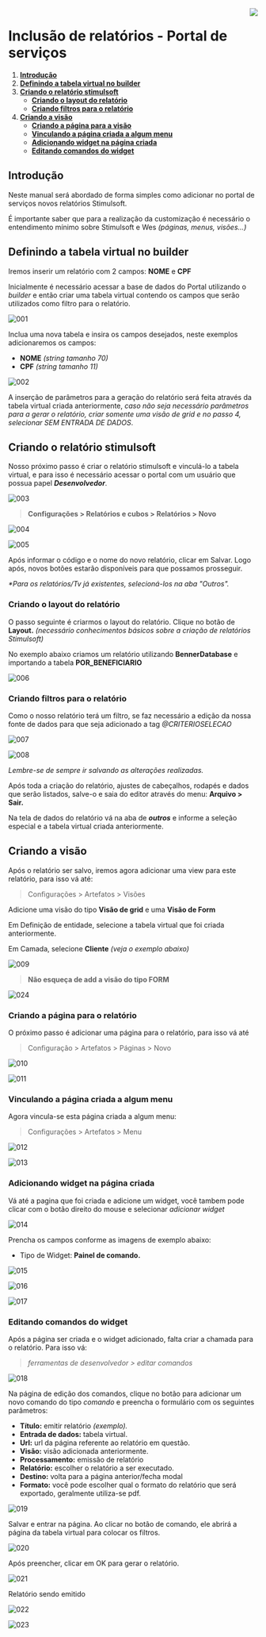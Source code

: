 <img src="../src/images/benner_rgb.png" align="right"/>

# Inclusão de relatórios - Portal de serviços

1. **[Introdução](#introdução)**
2. **[Definindo a tabela virtual no builder](#definindo-a-tabela-virtual-no-builder)**
3. **[Criando o relatório stimulsoft](#criando-o-relatório-stimulsoft)**
    * **[Criando o layout do relatório](#criando-o-layout-do-relatório)**
    * **[Criando filtros para o relatório](#criando-filtros-para-o-relatório)**
4. **[Criando a visão](#criando-a-visão)**
    * **[Criando a página para a visão](#criando-a-página-para-o-relatório)**
    * **[Vinculando a página criada a algum menu](#vinculando-a-páginacriada-a-algum-menu)**
    * **[Adicionando widget na página criada](#adicionando-widget-na-página-criada)**
    * **[Editando comandos do widget](#editando-comandos-do-widget)**

## Introdução
Neste manual será abordado de forma simples como adicionar no portal de serviços novos relatórios Stimulsoft.

É importante saber que para a realização da customização é necessário o entendimento mínimo sobre Stimulsoft e Wes _(páginas, menus, visões...)_

## Definindo a tabela virtual no builder
Iremos inserir um relatório com 2 campos: **NOME** e **CPF**

Inicialmente é necessário acessar a base de dados do Portal utilizando o _builder_ e então criar uma tabela virtual contendo os campos que serão utilizados como filtro para o relatório.

![001](src/images/001.png)

Inclua uma nova tabela e insira os campos desejados, neste exemplos adicionaremos os campos:

 - **NOME** _(string tamanho 70)_ 
 - **CPF** _(string tamanho 11)_


 ![002](src/images/002.png)

A inserção de parâmetros para a geração do relatório será feita através da tabela virtual criada anteriormente, _caso não seja necessário parâmetros para a gerar o relatório, criar somente uma visão de grid e no passo 4, selecionar *SEM ENTRADA DE DADOS*_.

## Criando o relatório stimulsoft
Nosso próximo passo é criar o relatório stimulsoft e vinculá-lo a tabela virtual, e para isso é necessário acessar o portal com um usuário que possua papel **_Desenvolvedor_**. 

![003](src/images/003.png)

> **Configurações > Relatórios e cubos > Relatórios > Novo**

![004](src/images/004.png)

![005](src/images/005.png)
 

 Após informar o código e o nome do novo relatório, clicar em Salvar. Logo após, novos botões estarão disponíveis para que possamos prosseguir.

 _*Para os relatórios/Tv já existentes, selecioná-los na aba "Outros"._

 ### Criando o layout do relatório
 O passo seguinte é criarmos o layout do relatório. Clique no botão de **Layout.** _(necessário conhecimentos básicos sobre a criação de relatórios Stimulsoft)_

 No exemplo abaixo criamos um relatório utilizando **BennerDatabase** e importando a tabela **POR_BENEFICIARIO**

 ![006](src/images/006.png)

### Criando filtros para o relatório
Como o nosso relatório terá um filtro, se faz necessário a edição da nossa fonte de dados para que seja adicionado a tag _@CRITERIOSELECAO_

![007](src/images/007.png)

![008](src/images/008.png)

_Lembre-se de sempre ir salvando as alterações realizadas._

Após toda a criação do relatório, ajustes de cabeçalhos, rodapés e dados que serão listados, salve-o e saia do editor através do menu: **Arquivo > Sair.**

Na tela de dados do relatório vá na aba de _**outros**_ e informe a seleção especial e a tabela virtual criada anteriormente.

## Criando a visão

Após o relatório ser salvo, iremos agora adicionar uma view para este relatório, para isso vá até: 

> Configurações > Artefatos > Visões

Adicione uma visão do tipo **Visão de grid** e uma **Visão de Form**

Em Definição de entidade, selecione a tabela virtual que foi criada anteriormente.

Em Camada, selecione **Cliente** _(veja o exemplo abaixo)_

![009](src/images/009.png)

> **Não esqueça de add a visão do tipo FORM**

![024](src/images/024.png)

### Criando a página para o relatório
O próximo passo é adicionar uma página para o relatório, para isso vá até

> Configuração > Artefatos > Páginas > Novo

![010](src/images/010.png)

![011](src/images/011.png)

### Vinculando a página criada a algum menu
Agora vincula-se esta página criada a algum menu:

> Configurações > Artefatos > Menu

![012](src/images/012.png)

![013](src/images/013.png)

### Adicionando widget na página criada
Vá até a pagina que foi criada e adicione um widget, você tambem pode clicar com o botão direito do mouse e selecionar _adicionar widget_

![014](src/images/014.png)

Prencha os campos conforme as imagens de exemplo abaixo:

* Tipo de Widget: **Painel de comando.**

![015](src/images/015.png)

![016](src/images/016.png)

![017](src/images/017.png)


### Editando comandos do widget
Após a página ser criada e o widget adicionado, falta criar a chamada para o relatório. Para isso vá:

> _ferramentas de desenvolvedor > editar comandos_

![018](src/images/018.png)

Na página de edição dos comandos, clique no botão para adicionar um novo comando do tipo _comando_ e preencha o formulário com os seguintes parâmetros:

* **Título:** emitir relatório _(exemplo)._
* **Entrada de dados:** tabela virtual.
* **Url:** url da página referente ao relatório em questão.
* **Visão:** visão adicionada anteriormente.
* **Processamento:** emissão de relatório
* **Relatório:** escolher o relatório a ser executado.
* **Destino:** volta para a página anterior/fecha modal
* **Formato:** você pode escolher qual o formato do relatório que será exportado, geralmente utiliza-se pdf.

![019](src/images/019.png)

Salvar e entrar na página. Ao clicar no botão de comando, ele abrirá a página da tabela virtual para colocar os filtros.

![020](src/images/020.png)

Após preencher, clicar em OK para gerar o relatório.

![021](src/images/021.png)

Relatório sendo emitido

![022](src/images/022.png)

![023](src/images/023.png)